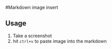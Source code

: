 #Markdown image insert

## Usage
1. Take a screenshot
2. hit `ctrl+v` to paste image into the markdown
